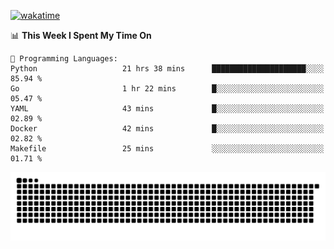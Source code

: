 [![wakatime](https://wakatime.com/badge/user/384f91c6-4eee-411f-8f3b-1b691f58a544.svg)](https://wakatime.com/@384f91c6-4eee-411f-8f3b-1b691f58a544)

<!--START_SECTION:waka-->
📊 **This Week I Spent My Time On** 

```text
💬 Programming Languages: 
Python                   21 hrs 38 mins      █████████████████████░░░░   85.94 % 
Go                       1 hr 22 mins        █░░░░░░░░░░░░░░░░░░░░░░░░   05.47 % 
YAML                     43 mins             █░░░░░░░░░░░░░░░░░░░░░░░░   02.89 % 
Docker                   42 mins             █░░░░░░░░░░░░░░░░░░░░░░░░   02.82 % 
Makefile                 25 mins             ░░░░░░░░░░░░░░░░░░░░░░░░░   01.71 % 
```


<!--END_SECTION:waka-->

<picture>
  <source media="(prefers-color-scheme: dark)" srcset="https://raw.githubusercontent.com/fuwx295/fuwx295/output/github-contribution-grid-snake-dark.svg">
  <source media="(prefers-color-scheme: light)" srcset="https://raw.githubusercontent.com/fuwx295/fuwx295/output/github-contribution-grid-snake.svg">
  <img alt="github contribution grid snake animation" src="https://raw.githubusercontent.com/fuwx295/fuwx295/output/github-contribution-grid-snake.svg">
</picture>
